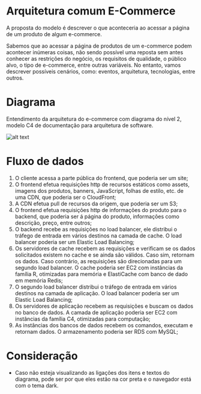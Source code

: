 # Arquitetura comum E-Commerce

A proposta do modelo é descrever o que aconteceria ao acessar a página de um produto de algum e-commerce.

Sabemos que ao acessar a página de produtos de um e-commerce podem acontecer inúmeras coisas, não sendo possível uma reposta sem antes conhecer as restrições do negócio, os requisitos de qualidade, o público alvo, o tipo de e-commerce, entre outras variáveis. No entanto, vamos descrever possíveis cenários, como: eventos, arquitetura, tecnologias, entre outros.

# Diagrama 
Entendimento da arquitetura do e-commerce com diagrama do nível 2, modelo C4 de documentação para arquitetura de software.

![alt text](https://github.com/delesposte/SoftwareArchitecture/blob/main/e-commerce.drawio.png?raw=true)

# Fluxo de dados
1.	O cliente acessa a parte pública do frontend, que poderia ser um site;
2.	O frontend efetua requisições http de recursos estáticos como assets, imagens dos produtos, banners, JavaScript, folhas de estilo, etc. de uma CDN, que poderia ser o CloudFront;
3.	A CDN efetua pull de recursos da origem, que poderia ser um S3;
4.	O frontend efetua requisições http de informações do produto para o backend, que poderia ser á página do produto, informações como descrição, preço, entre outros;
5.	O backend recebe as requisições no load balancer, ele distribui o tráfego de entrada em vários destinos na camada de cache. O load balancer poderia ser um Elastic Load Balancing;
6.	Os servidores de cache recebem as requisições e verificam se os dados solicitados existem no cache e se ainda são válidos. Caso sim, retornam os dados. Caso contrário, as requisições são direcionadas para um segundo load balancer. O cache poderia ser EC2 com instâncias da família R, otimizadas para memória e ElastiCache  com banco de dado em memória Redis;
7.	O segundo load balancer distribui o tráfego de entrada em vários destinos na camada de aplicação. O load balancer poderia ser um Elastic Load Balancing;
8.	Os servidores de aplicação recebem as requisições e buscam os dados no banco de dados. A camada de aplicação poderia ser EC2 com instâncias da família C4, otimizadas para computação;
9.	As instâncias dos bancos de dados recebem os comandos, executam e retornam dados. O armazenamento poderia ser RDS com MySQL;

# Consideração
- Caso não esteja visualizando as ligações dos itens e textos do diagrama, pode ser por que eles estão na cor preta e o navegador está com o tema dark.
